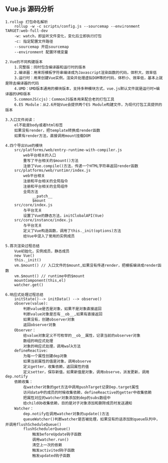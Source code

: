 ## Vue.js 源码分析
    1.rollup 打包命名解析
        rollup -w -c scripts/config.js --sourcemap --environment TARGET:web-full-dev
        -w: watch，即监听文件变化，变化后立即执行打包
        -c: 指定配置文件路径
        --sourcemap 开启sourcemap
        --environment 配置环境变量

    2.Vue的不同构建版本
        1.完整版：同时包含编译器和运行时的版本
        2.编译器：用来将模板字符串编译成为Javascript渲染函数的代码，体积大，效率低
        3.运行时：用来创建Vue实例，渲染并处理虚拟DOM等的代码，体积小、效率低，基本上就是除去编译器的代码
        4.UMD：UMD版本通用的模块版本，支持多种模块方式，vue.js默认文件就是运行时+编译器的UMD版本
        5.commonJS(cjs)：CommonJS版本用来配合老的打包工具
        6.ES Module：从2.6开始Vue会提供两个ES Module构建文件，为现代打包工具提供的版本

    3.入口文件阅读：
        el不能是body或者html标签
        如果没有render，把template转换成render函数
        如果有render方法，直接调用mount挂载DOM

    4.四个导出Vue的模块
        src/platforms/web/entry-runtime-with-compiler.js
            web平台相关的入口
            重写了平台相关的$mount()方法
            注册了Vue.compile()方法，传递一个HTML字符串返回render函数
        src/platforms/web/runtimr/index.js
            web平台相关
            注册和平台相关的全局指令
            注册和平台相关的全局组件
            全局方法
                __patch__
                $mount
        src/core/index.js
            与平台无关
            设置了Vue的静态方法，initClobalAPI(Vue)
        src/core/instance/index.js
            与平台无关
            定义了Vue构造函数，调用了this._init(options)方法
            给Vue中混入了常用的实例成员
    
    5.首次渲染过程总结
        Vue初始化，实例成员，静态成员
        new Vue()
        this._init()
        vm.$mount() // 入口文件的$mount,如果没有传递render，把模板编译成render函数
        vm.$mount() // runtime中的$mount
        mountComponent(this,el)
        watcher.get()
    
    6.响应式处理过程总结
        initState()--> initData() --> observe()
        observe(value):
            判断value是否是对象，如果不是对象直接返回
            判断value对象是否有__ob__,如果有直接返回
            如果没有，创建observer对象
            返回observer对象
        Observer： 
            给value对象定义不可枚举的__ob__属性，记录当前的observer对象
            数组的响应式处理
            对象的响应式处理，调用walk方法
        defineReactive:
            为每一个属性创建dep对象
            如果当前属性的值是对象，调用observe
            定义getter，收集依赖，返回属性的值
            定义setter，保存新值，如果新值是对象，调用observe，派发更新，调用dep.notify
        依赖收集：
            在watcher对象的get方法中调用pushTarget记录Dep.target属性
            访问data中的成员的时候收集依赖，defineReactive的getter中收集依赖
            把属性对应的watcher对象添加到dep的subs数组中
            给childOb收集依赖，目的是对子对象添加和删除成员时发送通知
        Watcher：
            dep.notify在调用watcher对象的update()方法
            queueWatcher()判断watcher是否被处理，如果没有的话添加到queue队列中，并调用flushScheduleQueue()
            flushSchedulerQueue()
                触发beforeUpdate钩子函数
                调用watcher.run()
                清空上一次的依赖
                触发activited钩子函数
                触发updated钩子函数
